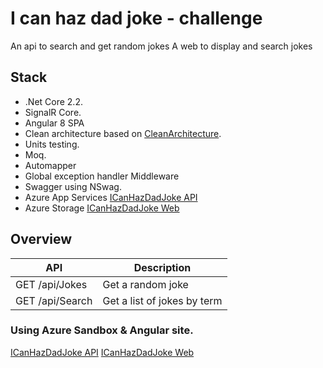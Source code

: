 # I can haz dad joke - challenge
An api to search and get random jokes 
A web to display and search jokes

## Stack
- .Net Core 2.2.
- SignalR Core.
- Angular 8 SPA
- Clean architecture based on [CleanArchitecture](https://github.com/ardalis/CleanArchitecture).
- Units testing.
- Moq.
- Automapper
- Global exception handler Middleware
- Swagger using NSwag.
- Azure App Services [ICanHazDadJoke API](https://ichdadjokeapi.azurewebsites.net/swagger)  
- Azure Storage [ICanHazDadJoke Web](https://ichdadjoketeststorage.z19.web.core.windows.net/)  

## Overview
|API|Description|
|--|--|
|GET /api/Jokes  | Get a random joke
|GET /api/Search | Get a list of jokes by term 

### Using Azure Sandbox & Angular site.

[ICanHazDadJoke API](https://ichdadjokeapi.azurewebsites.net/swagger) 
[ICanHazDadJoke Web](https://ichdadjoketeststorage.z19.web.core.windows.net/)
